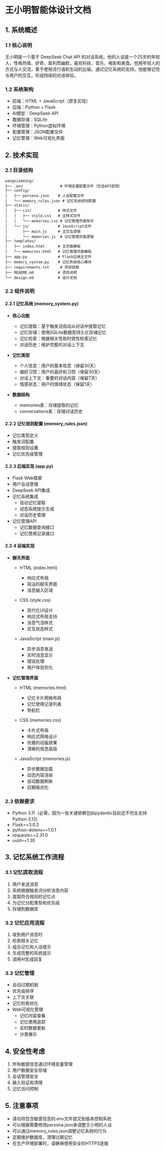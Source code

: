 # 王小明智能体设计文档

## 1. 系统概述

### 1.1 核心说明
王小明是一个基于 DeepSeek Chat API 的对话系统。他的人设是一个25岁的年轻人，性格热情、好奇、犀利而幽默，喜欢科技、音乐、电影和美食。他用年轻人的方式与人交流，善于使用流行语和生动的比喻。通过记忆系统的支持，他能够记住与用户的交互，形成持续的对话体验。

### 1.2 系统架构
- 前端：HTML + JavaScript（原生实现）
- 后端：Python + Flask
- AI模型：DeepSeek API
- 数据存储：SQLite
- 环境管理：Python虚拟环境
- 配置管理：JSON配置文件
- 记忆管理：Web可视化界面

## 2. 技术实现

### 2.1 目录结构
```
wangxiaoming/
├── .env                 # 环境变量配置文件（包含API密钥）
├── config/             
│   ├── persona.json    # 人设配置文件
│   └── memory_rules.json # 记忆系统规则配置
├── static/             
│   ├── css/            # 样式文件
│   │   ├── style.css   # 主样式文件
│   │   └── memories.css # 记忆管理页面样式
│   └── js/             # JavaScript文件
│       ├── main.js     # 主交互逻辑
│       └── memories.js  # 记忆管理页面逻辑
├── templates/
│   ├── index.html      # 主页面模板
│   └── memories.html   # 记忆管理页面模板
├── app.py              # Flask应用主文件
├── memory_system.py    # 记忆系统核心模块
├── requirements.txt     # 项目依赖
├── README.md           # 项目说明
└── design.md           # 设计文档
```

### 2.2 组件说明

#### 2.2.1 记忆系统 (memory_system.py)
- **核心功能**
  - 记忆提取：基于触发词自动从对话中提取记忆
  - 记忆存储：使用SQLite数据库持久化存储记忆
  - 记忆检索：根据相关性和时效性检索记忆
  - 对话历史：维护完整的对话上下文

- **记忆类型**
  - 个人信息：用户的基本信息（保留30天）
  - 偏好习惯：用户的喜好和习惯（保留30天）
  - 对话上下文：重要的对话内容（保留7天）
  - 情感状态：用户的情绪状态（保留1天）

- **数据结构**
  - memories表：存储提取的记忆
  - conversations表：存储对话历史

#### 2.2.2 记忆规则配置 (memory_rules.json)
- 记忆类型定义
- 触发词配置
- 提取规则设置
- 记忆优先级管理

#### 2.2.3 后端实现 (app.py)
- Flask Web框架
- 用户会话管理
- DeepSeek API集成
- 记忆系统集成
  - 自动记忆提取
  - 动态系统提示生成
  - 对话历史管理
- 记忆管理API
  - 记忆数据查询接口
  - 记忆使用记录接口

#### 2.2.4 前端实现
- **聊天界面**
  - HTML (index.html)
    - 响应式布局
    - 简洁的聊天界面
    - 消息输入区域
  
  - CSS (style.css)
    - 现代化UI设计
    - 响应式布局支持
    - 消息气泡样式
    - 交互状态样式

  - JavaScript (main.js)
    - 异步消息发送
    - 实时消息显示
    - 错误处理
    - 用户体验优化

- **记忆管理界面**
  - HTML (memories.html)
    - 记忆卡片网格布局
    - 记忆使用记录列表
    - 导航栏
  
  - CSS (memories.css)
    - 卡片式布局
    - 响应式网格设计
    - 优雅的动画效果
    - 清晰的信息层级

  - JavaScript (memories.js)
    - 异步数据加载
    - 动态内容渲染
    - 自动数据刷新
    - 日期格式化

### 2.3 依赖要求
- Python 3.11（必需，因为一些关键依赖包如pydantic目前还不完全支持Python 3.13）
- Flask==3.0.2
- python-dotenv==1.0.1
- requests==2.31.0
- uuid==1.30

## 3. 记忆系统工作流程

### 3.1 记忆提取流程
1. 用户发送消息
2. 系统根据触发词分析消息内容
3. 提取符合规则的记忆点
4. 为记忆分配类型和优先级
5. 存储到数据库

### 3.2 记忆应用流程
1. 收到用户消息时
2. 检索相关记忆
3. 组合记忆和人设提示
4. 生成完整的系统提示
5. 调用AI生成回复

### 3.3 记忆管理
- 自动过期机制
- 优先级排序
- 上下文关联
- 记忆检索优化
- Web可视化管理
  - 记忆内容查看
  - 记忆使用追踪
  - 实时数据更新
  - 分类展示

## 4. 安全性考虑
1. 所有敏感信息通过环境变量管理
2. 用户数据安全存储
3. 会话管理安全
4. 输入验证和清理
5. 记忆访问控制

## 5. 注意事项
- 请勿将包含敏感信息的.env文件提交到版本控制系统
- 可以根据需要修改persona.json来调整王小明的人设
- 可以通过memory_rules.json调整记忆系统的行为
- 定期维护数据库，清理过期记忆
- 在生产环境部署时，请确保使用安全的HTTPS连接
